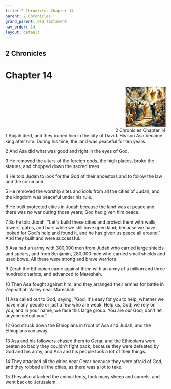 ```yaml
---
title: 2 Chronicles Chapter 14
parent: 2 Chronicles
grand_parent: Old Testament
nav_order: 14
layout: default
---
```


## 2 Chronicles

# Chapter 14

<div style="clear: both; text-align: right;">
    <img src="/assets/Image/2 Chronicles/500/14.jpg" alt="2 Chronicles Chapter 14" class="chapter-image" style="max-width: 25%; height: auto;"/>
    <figcaption style="font-size: 14px;">2 Chronicles Chapter 14</figcaption>
</div>
1 Abijah died, and they buried him in the city of David. His son Asa became king after him. During his time, the land was peaceful for ten years.

2 And Asa did what was good and right in the eyes of God.

3 He removed the altars of the foreign gods, the high places, broke the statues, and chopped down the sacred trees.

4 He told Judah to look for the God of their ancestors and to follow the law and the command.

5 He removed the worship sites and idols from all the cities of Judah, and the kingdom was peaceful under his rule.

6 He built protected cities in Judah because the land was at peace and there was no war during those years; God had given him peace.

7 So he told Judah, "Let's build these cities and protect them with walls, towers, gates, and bars while we still have open land; because we have looked for God's help and found it, and he has given us peace all around." And they built and were successful.

8 Asa had an army with 300,000 men from Judah who carried large shields and spears, and from Benjamin, 280,000 men who carried small shields and used bows. All these were strong and brave warriors.

9 Zerah the Ethiopian came against them with an army of a million and three hundred chariots, and advanced to Mareshah.

10 Then Asa fought against him, and they arranged their armies for battle in Zephathah Valley near Mareshah.

11 Asa called out to God, saying, "God, it's easy for you to help, whether we have many people or just a few who are weak. Help us, God; we rely on you, and in your name, we face this large group. You are our God; don't let anyone defeat you."

12 God struck down the Ethiopians in front of Asa and Judah, and the Ethiopians ran away.

13 Asa and his followers chased them to Gerar, and the Ethiopians were beaten so badly they couldn't fight back; because they were defeated by God and his army, and Asa and his people took a lot of their things.

14 They attacked all the cities near Gerar because they were afraid of God, and they robbed all the cities, as there was a lot to take.

15 They also attacked the animal tents, took many sheep and camels, and went back to Jerusalem.


